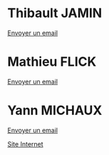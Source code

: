 # Thibault JAMIN
[Envoyer un email](mailto:jamin.thibault@stagiairesifa.fr)

# Mathieu FLICK
[Envoyer un email](mailto:flick.mathieu@stagiairesifa.fr)

# Yann MICHAUX
[Envoyer un email](mailto:michaux.yann@stagiairesifa.fr)

[Site Internet](https://yann-michaux.fr)